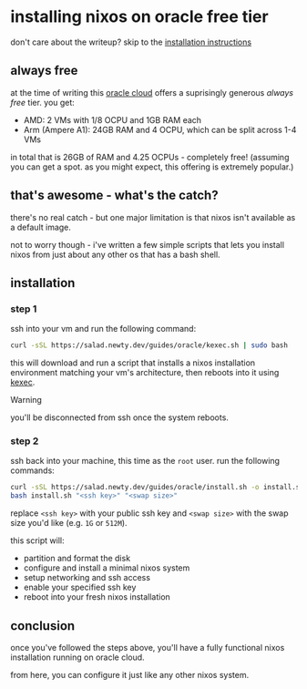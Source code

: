# installing nixos on oracle free tier

don't care about the writeup? skip to the [installation instructions](#installation)

## always free

at the time of writing this [oracle cloud](https://www.oracle.com/cloud) offers a suprisingly generous *always free* tier. you get:

- AMD: 2 VMs with 1/8 OCPU and 1GB RAM each
- Arm (Ampere A1): 24GB RAM and 4 OCPU, which can be split across 1-4 VMs

in total that is 26GB of RAM and 4.25 OCPUs - completely free! (assuming you can get a spot. as you might expect, this offering is extremely popular.)

## that's awesome - what's the catch?

there's no real catch - but one major limitation is that nixos isn't available as a default image.

not to worry though - i've written a few simple scripts that lets you install nixos from just about any other os that has a bash shell.

## installation

### step 1

ssh into your vm and run the following command:

```sh
curl -sSL https://salad.newty.dev/guides/oracle/kexec.sh | sudo bash
```

this will download and run a script that installs a nixos installation environment matching your vm's architecture, then reboots into it using [kexec](https://wiki.archlinux.org/title/Kexec).

> [!WARNING]  
> you'll be disconnected from ssh once the system reboots.

### step 2

ssh back into your machine, this time as the `root` user. run the following commands:

```sh
curl -sSL https://salad.newty.dev/guides/oracle/install.sh -o install.sh
bash install.sh "<ssh key>" "<swap size>"
```

replace `<ssh key>` with your public ssh key and `<swap size>` with the swap size you'd like (e.g. `1G` or `512M`).

this script will:
- partition and format the disk
- configure and install a minimal nixos system
- setup networking and ssh access
- enable your specified ssh key
- reboot into your fresh nixos installation

## conclusion

once you've followed the steps above, you'll have a fully functional nixos installation running on oracle cloud.

from here, you can configure it just like any other nixos system.